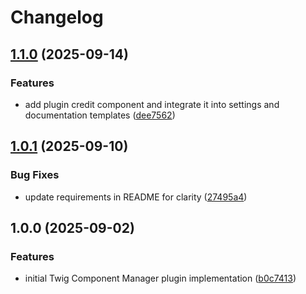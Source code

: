 # Changelog

## [1.1.0](https://github.com/LindemannRock/twig-component-manager/compare/v1.0.1...v1.1.0) (2025-09-14)


### Features

* add plugin credit component and integrate it into settings and documentation templates ([dee7562](https://github.com/LindemannRock/twig-component-manager/commit/dee7562b7e89510ec0383be27d05a4d872a45bec))

## [1.0.1](https://github.com/LindemannRock/twig-component-manager/compare/v1.0.0...v1.0.1) (2025-09-10)


### Bug Fixes

* update requirements in README for clarity ([27495a4](https://github.com/LindemannRock/twig-component-manager/commit/27495a477ed2868a40d969da02a370ebbead44f6))

## 1.0.0 (2025-09-02)


### Features

* initial Twig Component Manager plugin implementation ([b0c7413](https://github.com/LindemannRock/twig-component-manager/commit/b0c7413de34068de7d464c84316c4d15a85c406f))
